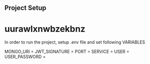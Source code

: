 ## Project Setup

# uurawlxnwbzekbnz

In order to run the project, setup .env file and set following VARIABLES

MONGO_URI =
JWT_SIGNATURE =
PORT =
SERVICE =
USER =
USER_PASSWORD =
